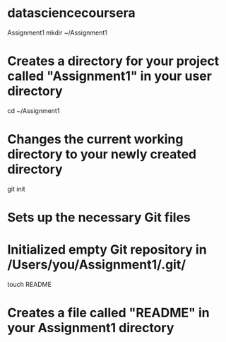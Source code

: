 datasciencecoursera
===================

Assignment1
mkdir ~/Assignment1
# Creates a directory for your project called "Assignment1" in your user directory

cd ~/Assignment1
# Changes the current working directory to your newly created directory

git init
# Sets up the necessary Git files
# Initialized empty Git repository in /Users/you/Assignment1/.git/

touch README
# Creates a file called "README" in your Assignment1 directory
